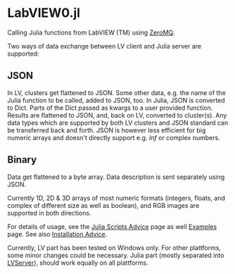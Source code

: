 # LabVIEW0.jl
Calling Julia functions from LabVIEW (TM) using [ZeroMQ](https://zeromq.org/).

Two ways of data exchange between LV client and Julia server are supported:

## JSON
In LV, clusters get flattened to JSON. Some other data, e.g. the name of the Julia function to be called, added to JSON, too. In Julia, JSON is converted to Dict. Parts of the Dict passed as kwargs to a user provided function. Results are flattened to JSON, and, back on LV, converted to cluster(s). Any data types which are supported by both LV clusters and JSON standard can be transferred back and forth. JSON is however less efficient for big numeric arrays and doesn't directly support e.g. *Inf* or complex numbers.

## Binary

Data get flattened to a byte array. Data description is sent separately using JSON.

Currently 1D, 2D & 3D arrays of most numeric formats (integers, floats, and complex of different size as well as boolean), and RGB images are supported in both directions.

For details of usage, see the [Julia Scripts Advice](docs/src/writing_Julia_scripts.md) page as well  [Examples](docs/src/example_descriptions.md) page. See also [Installation Advice](docs/src/installation_advise.md).

Currently, LV part has been tested on Windows only. For other plattforms, some minor changes could be necessary. Julia part (mostly separated into [LVServer](https://github.com/Eben60/LVServer.jl)), should work equally on all plattforms.
